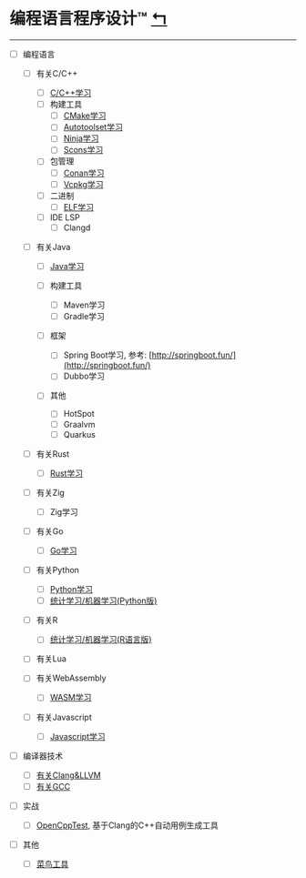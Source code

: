# 编程语言程序设计™      [↰](https://gitee.com/yejinlei/about-cs)

---

- [ ] 编程语言
  - [ ] 有关C/C++
    - [ ] [C/C++学习](CC++/README.md)
    - [ ] 构建工具
      - [ ] [CMake学习](CC++/Build/Cmake.md)
      - [ ] [Autotoolset学习](CC++/Build/Autotoolset.md)
      - [ ] [Ninja学习](CC++/Build/Ninja.md)
      - [ ] [Scons学习](CC++/Build/Scons.md)
    - [ ] 包管理
      - [ ] [Conan学习](CC++/Package/Conan.md)
      - [ ] [Vcpkg学习](CC++/Package/Vcpkg.md)
    - [ ] 二进制
      - [ ] [ELF学习](CC++/Bin/Elf.md)
    - [ ] IDE LSP
      - [ ] Clangd
  - [ ] 有关Java
    - [ ] [Java学习](Java/README.md)
    
    - [ ] 构建工具
      - [ ] Maven学习
      - [ ] Gradle学习
      
    - [ ] 框架
      - [ ] Spring Boot学习,  参考: [http://springboot.fun/](http://springboot.fun/)
      - [ ] Dubbo学习
      
    - [ ] 其他
    
      - [ ] HotSpot
      - [ ] Graalvm
      - [ ] Quarkus
  - [ ] 有关Rust
    
    - [ ] [Rust学习](Rust/README.md)
  - [ ] 有关Zig
    
    - [ ] Zig学习
  - [ ] 有关Go
    
    - [ ] [Go学习](Go/README.md)
  - [ ] 有关Python
    - [ ] [Python学习](http://nbviewer.jupyter.org/github/yejinlei/about-python/tree/master/)
    - [ ] [统计学习/机器学习(Python版)](https://gitee.com/yejinlei/about-ml/tree/master/Python)
  - [ ] 有关R
    
    - [ ] [统计学习/机器学习(R语言版)](https://gitee.com/yejinlei/about-ml/blob/master/R)
  - [ ] 有关Lua
  - [ ] 有关WebAssembly
    
    - [ ] [WASM学习](Wasm/README.md)
  - [ ] 有关Javascript
  	
  	- [ ] [Javascript学习](Javascript/README.md)
- [ ] 编译器技术
  - [ ] [有关Clang&LLVM](Clang/README.md)
  - [ ] [有关GCC](GCC/README.md)
- [ ] 实战
  
  - [ ] [OpenCppTest](https://gitee.com/yejinlei/OpenCppTest), 基于Clang的C++自动用例生成工具
- [ ] 其他
  
  - [ ] [菜鸟工具](https://c.runoob.com/)

